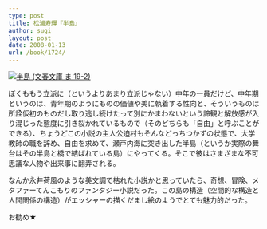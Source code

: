 ```yaml
---
type: post
title: 松浦寿輝『半島』
author: sugi
layout: post
date: 2008-01-13
url: /book/1724/
---
```

<a href="http://www.amazon.co.jp/exec/obidos/ASIN/4167703025/chezsugi-22/ref=nosim/" onclick="_gaq.push(['_trackEvent', 'outbound-article', 'http://www.amazon.co.jp/exec/obidos/ASIN/4167703025/chezsugi-22/ref=nosim/', '']);" name="amazletlink" target="_blank"><img src="http://i2.wp.com/ec2.images-amazon.com/images/I/51KysekiauL.SL160.jpg?w=660" alt="半島 (文春文庫 ま 19-2)" class="alignleft" data-recalc-dims="1" /></a>

ぼくももう立派に（というよりあまり立派じゃない）中年の一員だけど、中年期というのは、青年期のようにものの価値や美に執着する性向と、そういうものは所詮仮初のものだし取り逃し続けたって別にかまわないという諦観と解放感が入り混じった態度に引き裂かれているもので（そのどちらも「自由」と呼ぶことができる）、ちょうどこの小説の主人公迫村もそんなどっちつかずの状態で、大学教師の職を辞め、自由を求めて、瀬戸内海に突き出した半島（というか実際の舞台はその半島と橋で結ばれている島）にやってくる。そこで彼はさまざまな不可思議な人物や出来事に翻弄される。

なんか永井荷風のような美文調で枯れた小説かと思っていたら、奇想、冒険、メタファーてんこもりのファンタジー小説だった。この島の構造（空間的な構造と人間関係の構造）がエッシャーの描くだまし絵のようでとても魅力的だった。

お勧め★

